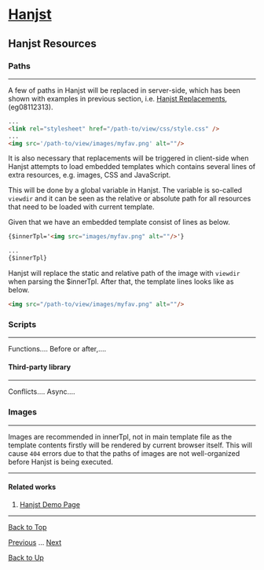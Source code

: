 # [Hanjst](/hanjst/index)
## Hanjst Resources
### Paths
---
A few of paths in Hanjst will be replaced in server-side, which has been shown with examples in previous section, i.e. [Hanjst Replacements](./hanjst-replacement), (eg08112313).

```html
...
<link rel="stylesheet" href="/path-to/view/css/style.css" />
...
<img src='/path-to/view/images/myfav.png' alt=""/>

```

It is also necessary that replacements will be triggered in client-side when Hanjst attempts to load embedded templates which contains several lines of extra resources, e.g. images, CSS and JavaScript.

This will be done by a global variable in Hanjst. The variable is so-called `viewdir` and it can be seen as the relative or absolute path for all resources that need to be loaded with current template.

Given that we have an embedded template consist of lines as below.

```html
{$innerTpl='<img src="images/myfav.png" alt=""/>'}

...
{$innerTpl}
```

Hanjst will replace the static and relative path of the image with `viewdir` when parsing the $innerTpl. After that, the template lines looks like as below.

```html
<img src="/path-to/view/images/myfav.png" alt=""/>
```

### Scripts
---
Functions....
Before or after,....

#### Third-party library
---
Conflicts....
Async....


### Images
---
Images are recommended in innerTpl, not in main template file as the template contents firstly will be rendered by current browser itself. This will cause `404` errors due to that the paths of images are not well-organized before Hanjst is being executed.



---

#### Related works

1. [Hanjst Demo Page](https://ufqi.com/dev/hanjst/)


---

[Back to Top](/hanjst/hanjst-resource)

[Previous](./data-in-json) ... [Next](./)

[Back to Up](/hanjst/index)
<!--stackedit_data:
eyJoaXN0b3J5IjpbMTE5ODEyOTY3MSwxOTk4MDExNzQ3LC0xNz
U3NDgxNzE5XX0=
-->